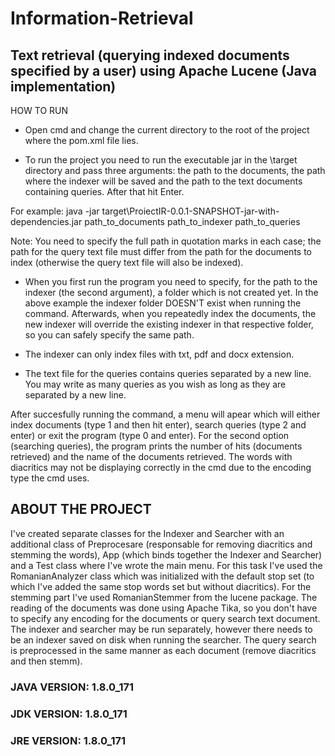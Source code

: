 # Information-Retrieval
## Text retrieval (querying indexed documents specified by a user) using Apache Lucene (Java implementation)


HOW TO RUN

- Open cmd and change the current directory to the root of the project where the pom.xml file lies.

- To run the project you need to run the executable jar in the \target directory
and pass three arguments: the path to the documents, the path where the indexer will be
saved and the path to the text documents containing queries. After that hit Enter.

For example:
java -jar target\ProiectIR-0.0.1-SNAPSHOT-jar-with-dependencies.jar 
path_to_documents path_to_indexer path_to_queries

Note: You need to specify the full path in quotation marks in each case; the path for the
query text file must differ from the path for the documents to index (otherwise the query
text file will also be indexed).

- When you first run the program you need to specify, for the path to the indexer
(the second argument), a folder which is not created yet. In the above example the indexer folder 
DOESN'T exist when running the command. Afterwards, when you repeatedly index the documents, the
new indexer will override the existing indexer in that respective folder, so you can safely
specify the same path.

- The indexer can only index files with txt, pdf and docx extension.

- The text file for the queries contains queries separated by a new line. You may write as many
queries as you wish as long as they are separated by a new line.

After succesfully running the command, a menu will apear which will either index documents (type
1 and then hit enter), search queries (type 2 and enter) or exit the program (type 0 and enter).
For the second option (searching queries), the program prints the number of hits (documents
retrieved) and the name of the documents retrieved.
The words with diacritics may not be displaying correctly in the cmd due to the encoding type
the cmd uses.


## ABOUT THE PROJECT

I've created separate classes for the Indexer and Searcher with an additional class of
Preprocesare (responsable for removing diacritics and stemming the words), App (which binds
together the Indexer and Searcher) and a Test class where I've wrote the main menu.
For this task I've used the RomanianAnalyzer class which was initialized with the default
stop set (to which I've added the same stop words set but without diacritics). For
the stemming part I've used RomanianStemmer from the lucene package. The reading of the
documents was done using Apache Tika, so you don't have to specify any encoding for the 
documents or query search text document.
The indexer and searcher may be run separately, however there needs to be an indexer saved
on disk when running the searcher. The query search is preprocessed in the same manner
as each document (remove diacritics and then stemm).


### JAVA VERSION: 1.8.0_171
### JDK VERSION: 1.8.0_171
### JRE VERSION: 1.8.0_171
